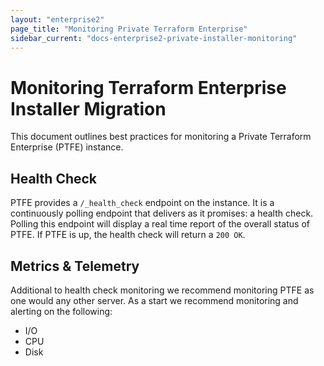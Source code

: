 ```yaml
---
layout: "enterprise2"
page_title: "Monitoring Private Terraform Enterprise"
sidebar_current: "docs-enterprise2-private-installer-monitoring"
---
```


# Monitoring Terraform Enterprise Installer Migration

This document outlines best practices for monitoring a Private Terraform Enterprise (PTFE) instance.

## Health Check 

PTFE provides a `/_health_check` endpoint on the instance. It is a continuously polling endpoint that delivers as it promises: a health check. Polling this endpoint will display a real time report of the overall status of PTFE. If PTFE is up, the health check will return a `200 OK`.

## Metrics & Telemetry

Additional to health check monitoring we recommend monitoring PTFE as one would any other server. As a start we recommend monitoring and alerting on the following:  

- I/O
- CPU
- Disk